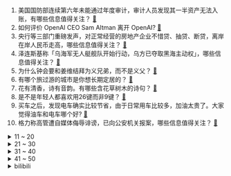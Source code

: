 1. 美国国防部连续第六年未能通过年度审计，审计人员发现其一半资产无法入账，有哪些信息值得关注？ [:link:](https://www.zhihu.com/question/630539753)
2. 如何评价 OpenAI CEO Sam Altman 离开 OpenAI? [:link:](https://www.zhihu.com/question/630622928)
3. 央行等三部门重磅发声，对正常经营的房地产企业不惜贷、抽贷、断贷，离岸在岸人民币走高，哪些信息值得关注？ [:link:](https://www.zhihu.com/question/630571546)
4. 泽连斯基称「乌海军无人艇舰队开始行动，乌方已夺取黑海主动权」，哪些信息值得关注？ [:link:](https://www.zhihu.com/question/630593516)
5. 为什么钟会要和姜维结拜为义兄弟，而不是义父？ [:link:](https://www.zhihu.com/question/626240417)
6. 有哪个旅过游的城市是你想长期定居的？ [:link:](https://www.zhihu.com/question/607749417)
7. 花有清香，诗有音韵。有哪些含花草树木的诗句？ [:link:](https://www.zhihu.com/question/630509910)
8. 是不是年轻人都喜欢用26键而非9键？ [:link:](https://www.zhihu.com/question/630284910)
9. 买车之后，发现电车确实比较节省，由于日常用车比较多，加油太贵了。大家觉得油车和电车哪个好? [:link:](https://www.zhihu.com/question/580623723)
10. 格力称高管遭自媒体侮辱诽谤，已向公安机关报案，哪些信息值得关注？ [:link:](https://www.zhihu.com/question/630531437)
<details>
<summary>11 ~ 20</summary>

11. 报道称深圳正威最大产业园停产，员工放假两个月，哪些信息值得关注？ [:link:](https://www.zhihu.com/question/630548439)
12. 日本花样滑冰运动员羽生结弦社媒发文宣布离婚，距结婚仅 3 个月，哪些信息值得关注？ [:link:](https://www.zhihu.com/question/630608430)
13. 缅甸民族民主同盟军称，缅甸「四大家族」之首头目白所成出逃时被拦，有哪些信息值得关注？ [:link:](https://www.zhihu.com/question/630558281)
14. 如何评价芙宁娜「人均一命」，超越雷夜和那维莱特，成为原神平均命座数最高的限五角色? [:link:](https://www.zhihu.com/question/630482780)
15. 明星为缅北电诈家族录庆生视频引热议，律师提醒明星们收费录贺词需谨慎，如何看待明星收费录贺词产业链？ [:link:](https://www.zhihu.com/question/630414185)
16. 如何评价适马 70-200mm F2.8 DG DN OS Sports 微单镜头？ [:link:](https://www.zhihu.com/question/630486429)
17. 年收入20-30万左右，女生，适合买什么车？ [:link:](https://www.zhihu.com/question/629405723)
18. 中国六个月连抛美债，持仓再创 2009 年来新低，日本也减持，现仍为美国国债最大海外持有国，如何解读？ [:link:](https://www.zhihu.com/question/630521865)
19. 美国宣布解除对中国公安部鉴定中心制裁，于 11 月 16 日生效，如何看待此举？还有哪些信息值得关注？ [:link:](https://www.zhihu.com/question/630517371)
20. 以总理内塔尼亚胡承认「在减少加沙平民伤亡方面没有成功」，如何看待此事？如何看待目前的巴以局势？ [:link:](https://www.zhihu.com/question/630539101)
</details>
<details>
<summary>21 ~ 30</summary>

21. 如果你现在心情不好，你会怎样？ [:link:](https://www.zhihu.com/question/623689271)
22. 坐火车去旅行是一种什么样的体验？ [:link:](https://www.zhihu.com/question/600302115)
23. 健身如何吃够蛋白质？ [:link:](https://www.zhihu.com/question/628440731)
24. 现在做电商除了直播和短视频，还有什么低门槛的带货方式吗？ [:link:](https://www.zhihu.com/question/630532041)
25. 某跨境电商企业冲刺境外上市，监管规则及备案标准有哪些需要关注？ [:link:](https://www.zhihu.com/question/630541190)
26. 昔日千亿房企泰禾集团退市，旗下产品折价拍卖，杭州 3800 万元豪宅无人接盘，哪些信息值得关注？ [:link:](https://www.zhihu.com/question/630515383)
27. 如何看待今年「双11」跨境商家订单暴涨，增长率远超国内的现象？背后原因有哪些？ [:link:](https://www.zhihu.com/question/630540090)
28. 11 月 17 日三大指数收涨，超 3700 股上涨，汽车产业链持续活跃，如何看待今日行情？ [:link:](https://www.zhihu.com/question/630515371)
29. 当《崩坏：星穹铁道》的不同角色被困在绥园的镜中世界，会发生怎样的故事？ [:link:](https://www.zhihu.com/question/630149146)
30. 如何摆脱因工作带来的「厌班」情绪，适度摆烂是不是有效果？ [:link:](https://www.zhihu.com/question/630020836)
</details>
<details>
<summary>31 ~ 40</summary>

31. 2026 世预赛，中韩之战双方大名单公布，韩国 F4 入选，国足韦世豪领衔，你对本场比赛有何期待？ [:link:](https://www.zhihu.com/question/630535260)
32. 工作一直很努力，却从未获得老板的认可，踏入办公室就感觉情绪低落，要不要考虑离职？ [:link:](https://www.zhihu.com/question/630020640)
33. 2026南美世预赛  阿根廷0：2乌拉圭，梅西定位球打在横梁，努涅斯破门，如何评价本场比赛？ [:link:](https://www.zhihu.com/question/630510053)
34. 世粮署称「加沙粮食系统崩溃，最后一家合作面包店关门」，如何看待此事？这种情况还将持续多久？ [:link:](https://www.zhihu.com/question/630538911)
35. 滑雪的愉悦感来自于什么？ [:link:](https://www.zhihu.com/question/630059604)
36. 那维莱特和裁定枢机判决不同时，以裁定枢机为准，那他自己的观点又有什么用呢，不就是纯主持人吗？ [:link:](https://www.zhihu.com/question/630006217)
37. 如何评价于广州车展首秀的「理想MEGA」？ [:link:](https://www.zhihu.com/question/629375318)
38. 什么是女朋友效应？你身边有朋友谈恋爱后变得更时尚吗？ [:link:](https://www.zhihu.com/question/630551543)
39. 山西煤矿火灾事故 13 人被采取强制措施，建筑火面积约 900 平方米，哪些信息值得关注？ [:link:](https://www.zhihu.com/question/630540396)
40. 台军轻型护卫舰原型舰开工，预计 2026 年完工交付，如何评价该造舰项目？ [:link:](https://www.zhihu.com/question/630552963)
</details>
<details>
<summary>41 ~ 50</summary>

41. 一项运动发生什么事，会让你对它瞬间失去兴趣？ [:link:](https://www.zhihu.com/question/630059650)
42. 请问当我们讨论插电混动时，“馈电”到底指的是什么工况？ [:link:](https://www.zhihu.com/question/441249737)
43. 日本公布福岛核污水溅射事故原因「阀门操作导致压力骤变」，有哪些信息值得关注？ [:link:](https://www.zhihu.com/question/630528354)
44. 如何看待2023年11月17日A股市场？ [:link:](https://www.zhihu.com/question/630512066)
45. 博士们除了科研之外如何培养其他的兴趣爱好？ [:link:](https://www.zhihu.com/question/279140034)
46. 读书与不读书的区别在哪里? [:link:](https://www.zhihu.com/question/628828694)
47. 中石化的面试是怎样的形式？ [:link:](https://www.zhihu.com/question/355754864)
48. 人工智能和区块链会合流么？如是，会导致什么影响？ [:link:](https://www.zhihu.com/question/630263316)
49. 《王者荣耀》你最害怕哪个英雄？ [:link:](https://www.zhihu.com/question/630079429)
50. 自动化生产剩余价值从哪里来？可变成本去哪了？ [:link:](https://www.zhihu.com/question/629670028)
</details><details>
<summary>bilibili</summary>

</details>